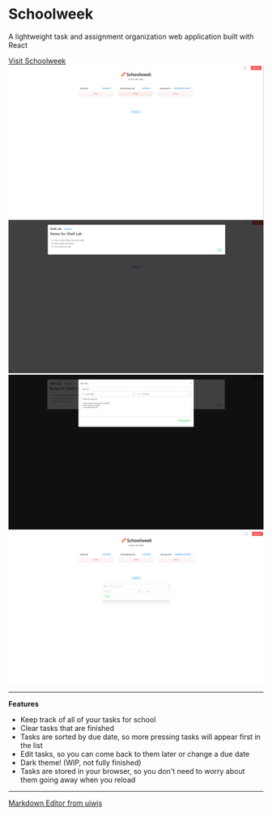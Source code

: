 # Schoolweek

A lightweight task and assignment organization web application built with React

[Visit Schoolweek](http:/typicel.me/schoolweek)
![Image of schoolweek website](assets/demo2.png)
![viewing task](assets/preview.png)
![Image of editing a task](assets/editing2.png)
![Image of adding task UI](assets/adding.png)

---

**Features**

- Keep track of all of your tasks for school
- Clear tasks that are finished
- Tasks are sorted by due date, so more pressing tasks will appear first in the list
- Edit tasks, so you can come back to them later or change a due date
- Dark theme! (WIP, not fully finished)
- Tasks are stored in your browser, so you don't need to worry about them going away when you reload

---

[Markdown Editor from uiwjs](https://github.com/uiwjs/react-md-editor)
